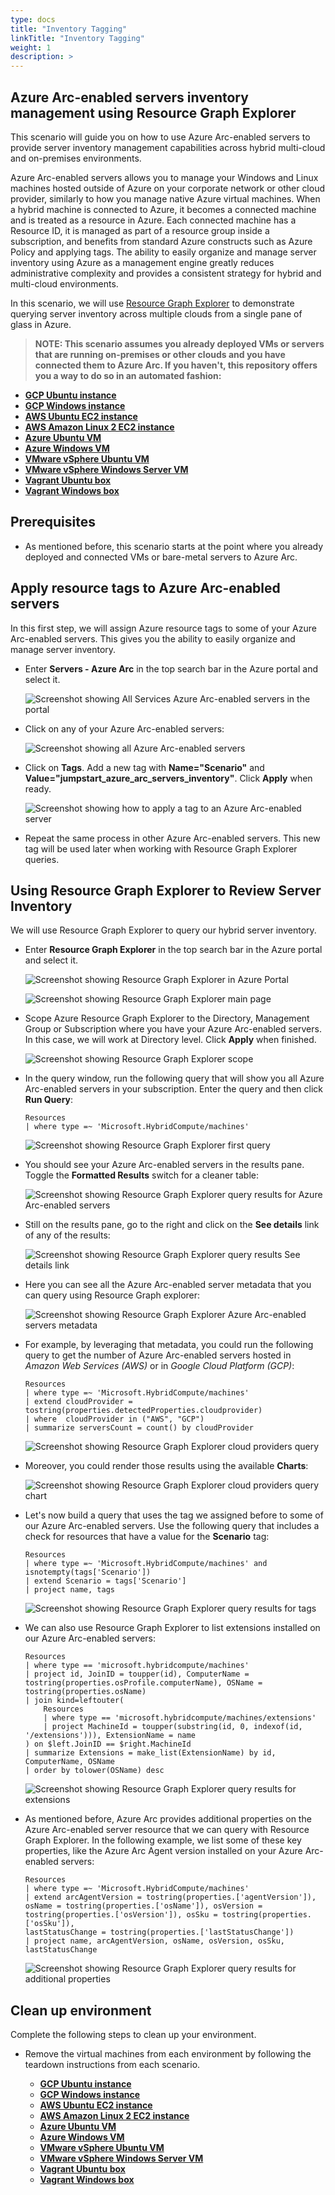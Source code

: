 ```yaml
---
type: docs
title: "Inventory Tagging"
linkTitle: "Inventory Tagging"
weight: 1
description: >
---
```


## Azure Arc-enabled servers inventory management using Resource Graph Explorer

This scenario will guide you on how to use Azure Arc-enabled servers to provide server inventory management capabilities across hybrid multi-cloud and on-premises environments.

Azure Arc-enabled servers allows you to manage your Windows and Linux machines hosted outside of Azure on your corporate network or other cloud provider, similarly to how you manage native Azure virtual machines. When a hybrid machine is connected to Azure, it becomes a connected machine and is treated as a resource in Azure. Each connected machine has a Resource ID, it is managed as part of a resource group inside a subscription, and benefits from standard Azure constructs such as Azure Policy and applying tags. The ability to easily organize and manage server inventory using Azure as a management engine greatly reduces administrative complexity and provides a consistent strategy for hybrid and multi-cloud environments.

In this scenario, we will use [Resource Graph Explorer](https://docs.microsoft.com/azure/governance/resource-graph/overview) to demonstrate querying server inventory across multiple clouds from a single pane of glass in Azure.

> **NOTE: This scenario assumes you already deployed VMs or servers that are running on-premises or other clouds and you have connected them to Azure Arc. If you haven't, this repository offers you a way to do so in an automated fashion:**

- **[GCP Ubuntu instance](https://azurearcjumpstart.io/azure_arc_jumpstart/azure_arc_servers/gcp/gcp_terraform_ubuntu/)**
- **[GCP Windows instance](https://azurearcjumpstart.io/azure_arc_jumpstart/azure_arc_servers/gcp/gcp_terraform_windows/)**
- **[AWS Ubuntu EC2 instance](https://azurearcjumpstart.io/azure_arc_jumpstart/azure_arc_servers/aws/aws_terraform_ubuntu/)**
- **[AWS Amazon Linux 2 EC2 instance](https://azurearcjumpstart.io/azure_arc_jumpstart/azure_arc_servers/aws/aws_terraform_al2/)**
- **[Azure Ubuntu VM](https://azurearcjumpstart.io/azure_arc_jumpstart/azure_arc_servers/azure/azure_arm_template_linux/)**
- **[Azure Windows VM](https://azurearcjumpstart.io/azure_arc_jumpstart/azure_arc_servers/azure/azure_arm_template_win/)**
- **[VMware vSphere Ubuntu VM](https://azurearcjumpstart.io/azure_arc_jumpstart/azure_arc_servers/vmware/vmware_terraform_ubuntu/)**
- **[VMware vSphere Windows Server VM](https://azurearcjumpstart.io/azure_arc_jumpstart/azure_arc_servers/vmware/vmware_terraform_winsrv/)**
- **[Vagrant Ubuntu box](https://azurearcjumpstart.io/azure_arc_jumpstart/azure_arc_servers/vagrant/local_vagrant_ubuntu/)**
- **[Vagrant Windows box](https://azurearcjumpstart.io/azure_arc_jumpstart/azure_arc_servers/vagrant/local_vagrant_windows/)**

## Prerequisites

- As mentioned before, this scenario starts at the point where you already deployed and connected VMs or bare-metal servers to Azure Arc.

## Apply resource tags to Azure Arc-enabled servers

In this first step, we will assign Azure resource tags to some of your Azure Arc-enabled servers. This gives you the ability to easily organize and manage server inventory.

- Enter **Servers - Azure Arc** in the top search bar in the Azure portal and select it.

  ![Screenshot showing All Services Azure Arc-enabled servers in the portal](./1.png)

- Click on any of your Azure Arc-enabled servers:

  ![Screenshot showing all Azure Arc-enabled servers](./2.png)

- Click on **Tags**. Add a new tag with **Name="Scenario"** and **Value="jumpstart_azure_arc_servers_inventory"**. Click **Apply** when ready.

  ![Screenshot showing how to apply a tag to an Azure Arc-enabled server](./3.png)

- Repeat the same process in other Azure Arc-enabled servers. This new tag will be used later when working with Resource Graph Explorer queries.

## Using Resource Graph Explorer to Review Server Inventory

We will use Resource Graph Explorer to query our hybrid server inventory.

- Enter **Resource Graph Explorer** in the top search bar in the Azure portal and select it.

  ![Screenshot showing Resource Graph Explorer in Azure Portal](./4.png)

  ![Screenshot showing Resource Graph Explorer main page](./5.png)

- Scope Azure Resource Graph Explorer to the Directory, Management Group or Subscription where you have your Azure Arc-enabled servers. In this case, we will work at Directory level. Click **Apply** when finished.

  ![Screenshot showing Resource Graph Explorer scope](./6.png)

- In the query window, run the following query that will show you all Azure Arc-enabled servers in your subscription. Enter the query and then click **Run Query**:

  ```shell
  Resources
  | where type =~ 'Microsoft.HybridCompute/machines'
  ```

  ![Screenshot showing Resource Graph Explorer first query](./7.png)

- You should see your Azure Arc-enabled servers in the results pane. Toggle the **Formatted Results** switch for a cleaner table:

  ![Screenshot showing Resource Graph Explorer query results for Azure Arc-enabled servers](./8.png)

- Still on the results pane, go to the right and click on the **See details** link of any of the results:

  ![Screenshot showing Resource Graph Explorer query results See details link](./9.png)

- Here you can see all the Azure Arc-enabled server metadata that you can query using Resource Graph explorer:

  ![Screenshot showing Resource Graph Explorer Azure Arc-enabled servers metadata](./10.png)

- For example, by leveraging that metadata, you could run the following query to get the number of Azure Arc-enabled servers hosted in _Amazon Web Services (AWS)_ or in _Google Cloud Platform (GCP)_:

  ```shell
  Resources
  | where type =~ 'Microsoft.HybridCompute/machines'
  | extend cloudProvider = tostring(properties.detectedProperties.cloudprovider)
  | where  cloudProvider in ("AWS", "GCP")
  | summarize serversCount = count() by cloudProvider
  ```

  ![Screenshot showing Resource Graph Explorer cloud providers query](./11.png)

- Moreover, you could render those results using the available **Charts**:

  ![Screenshot showing Resource Graph Explorer cloud providers query chart](./12.png)

- Let's now build a query that uses the tag we assigned before to some of our Azure Arc-enabled servers. Use the following query that includes a check for resources that have a value for the **Scenario** tag:

  ```shell
  Resources
  | where type =~ 'Microsoft.HybridCompute/machines' and isnotempty(tags['Scenario'])
  | extend Scenario = tags['Scenario']
  | project name, tags
  ```

  ![Screenshot showing Resource Graph Explorer query results for tags](./13.png)

- We can also use Resource Graph Explorer to list extensions installed on our Azure Arc-enabled servers:

  ```shell
  Resources
  | where type == 'microsoft.hybridcompute/machines'
  | project id, JoinID = toupper(id), ComputerName = tostring(properties.osProfile.computerName), OSName = tostring(properties.osName)
  | join kind=leftouter(
      Resources
      | where type == 'microsoft.hybridcompute/machines/extensions'
      | project MachineId = toupper(substring(id, 0, indexof(id, '/extensions'))), ExtensionName = name
  ) on $left.JoinID == $right.MachineId
  | summarize Extensions = make_list(ExtensionName) by id, ComputerName, OSName
  | order by tolower(OSName) desc
  ```

  ![Screenshot showing Resource Graph Explorer query results for extensions](./14.png)

- As mentioned before, Azure Arc provides additional properties on the Azure Arc-enabled server resource that we can query with Resource Graph Explorer. In the following example, we list some of these key properties, like the Azure Arc Agent version installed on your Azure Arc-enabled servers:

  ```shell
  Resources
  | where type =~ 'Microsoft.HybridCompute/machines'
  | extend arcAgentVersion = tostring(properties.['agentVersion']), osName = tostring(properties.['osName']), osVersion = tostring(properties.['osVersion']), osSku = tostring(properties.['osSku']),
  lastStatusChange = tostring(properties.['lastStatusChange'])
  | project name, arcAgentVersion, osName, osVersion, osSku, lastStatusChange
  ```

  ![Screenshot showing Resource Graph Explorer query results for additional properties](./15.png)

## Clean up environment

Complete the following steps to clean up your environment.

- Remove the virtual machines from each environment by following the teardown instructions from each scenario.

  - **[GCP Ubuntu instance](https://azurearcjumpstart.io/azure_arc_jumpstart/azure_arc_servers/gcp/gcp_terraform_ubuntu/)**
  - **[GCP Windows instance](https://azurearcjumpstart.io/azure_arc_jumpstart/azure_arc_servers/gcp/gcp_terraform_windows/)**
  - **[AWS Ubuntu EC2 instance](https://azurearcjumpstart.io/azure_arc_jumpstart/azure_arc_servers/aws/aws_terraform_ubuntu/)**
  - **[AWS Amazon Linux 2 EC2 instance](https://azurearcjumpstart.io/azure_arc_jumpstart/azure_arc_servers/aws/aws_terraform_al2/)**
  - **[Azure Ubuntu VM](https://azurearcjumpstart.io/azure_arc_jumpstart/azure_arc_servers/azure/azure_arm_template_linux/)**
  - **[Azure Windows VM](https://azurearcjumpstart.io/azure_arc_jumpstart/azure_arc_servers/azure/azure_arm_template_win/)**
  - **[VMware vSphere Ubuntu VM](https://azurearcjumpstart.io/azure_arc_jumpstart/azure_arc_servers/vmware/vmware_terraform_ubuntu/)**
  - **[VMware vSphere Windows Server VM](https://azurearcjumpstart.io/azure_arc_jumpstart/azure_arc_servers/vmware/vmware_terraform_winsrv/)**
  - **[Vagrant Ubuntu box](https://azurearcjumpstart.io/azure_arc_jumpstart/azure_arc_servers/vagrant/local_vagrant_ubuntu/)**
  - **[Vagrant Windows box](https://azurearcjumpstart.io/azure_arc_jumpstart/azure_arc_servers/vagrant/local_vagrant_windows/)**
